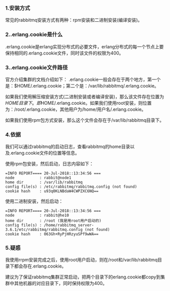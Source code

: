 ### 1.安装方式
  常见的rabbitmq安装方式有两种：rpm安装和二进制安装(编译安装)。
  
### 2..erlang.cookie是什么
  .erlang.cookie是erlang实现分布式的必要文件，erlang分布式的每一个节点上要保持相同的.erlang.cookie文件，同时该文件的权限为400。

### 3..erlang.cookie文件路径
  官方介绍集群的文档介绍如下：
    .erlang.cookie一般会存在于两个地方，第一个是：$HOME/.erlang.cookie；第二个是：/var/lib/rabbitmq/.erlang.cookie。
    
  如果我们使用解压缩安装方式(二进制安装或者编译安装)，那么该文件存在位置为$HOME目录下。即$HOME/.erlang.cookie。如果我们使用root安装，则位置为：/root/.erlang.cookie，其他用户为/home/用户名/.erlang.cookie。
  
  如果我们使用rpm包方式安装，那么这个文件会存在于/var/lib/rabbitmq目录下。
  
### 4.依据
  我们可以通过rabbitmq的启动日志，查看rabbitmq的home目录以及.erlang.cookie文件的位置等信息。
  
  使用rpm包安装，然后启动，日志内容如下：
  ```
  =INFO REPORT==== 20-Jul-2018::13:34:56 ===
  node           : rabbit@node1
  home dir       : /var/lib/rabbitmq
  config file(s) : /etc/rabbitmq/rabbitmq.config (not found)
  cookie hash    : u93q0KLNBdaW4CWPZXC6NQ==
  ```
  
  使用二进制安装，然后启动：
  ```
  =INFO REPORT==== 20-Jul-2018::13:34:56 ===
  node           : rabbit@he10
  home dir       : /root (我是用root用户启动的)
  config file(s) : /home/rabbitmq_server-3.6.1/etc/rabbitmq/rabbitmq.config (not found)
  cookie hash    : 063Gh+RyPjHRzyuSPf9wWA==
  ```

### 5.疑惑
  我使用rrpm安装完成之后，使用root用户启动，则在/root和/var/lib/rabbitmq目录下都会存在.erlang.cookie。
  
  建议为了保证rabbitmq集群正常启动，把两个目录下的erlang.cookie都copy到集群中其他机器的对应目录下，同时保持权限为400。
  
